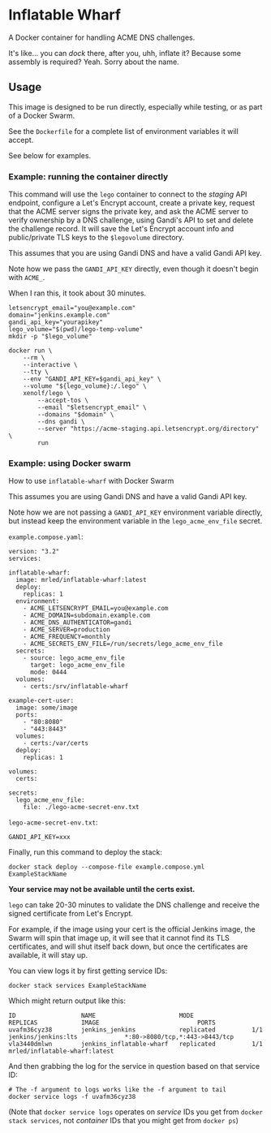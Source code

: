 # Inflatable Wharf

A Docker container for handling ACME DNS challenges.

It's like... you can _dock_ there, after you, uhh, inflate it? Because some assembly is required? Yeah. Sorry about the name.

## Usage

This image is designed to be run directly,
especially while testing,
or as part of a Docker Swarm.

See the `Dockerfile` for a complete list of environment variables it will accept.

See below for examples.

### Example: running the container directly

This command will use the `lego` container to connect to the _staging_ API endpoint,
configure a Let's Encrypt account,
create a private key,
request that the ACME server signs the private key,
and ask the ACME server to verify ownership by a DNS challenge,
using Gandi's API to set and delete the challenge record.
It will save the Let's Encrypt account info
and public/private TLS keys to the `$legovolume` directory.

This assumes that you are using Gandi DNS and have a valid Gandi API key.

Note how we pass the `GANDI_API_KEY` directly,
even though it doesn't begin with `ACME_`.

When I ran this, it took about 30 minutes.

    letsencrypt_email="you@example.com"
    domain="jenkins.example.com"
    gandi_api_key="yourapikey"
    lego_volume="$(pwd)/lego-temp-volume"
    mkdir -p "$lego_volume"

    docker run \
        --rm \
        --interactive \
        --tty \
        --env "GANDI_API_KEY=$gandi_api_key" \
        --volume "${lego_volume}:/.lego" \
        xenolf/lego \
            --accept-tos \
            --email "$letsencrypt_email" \
            --domains "$domain" \
            --dns gandi \
            --server "https://acme-staging.api.letsencrypt.org/directory" \
            run

### Example: using Docker swarm

How to use `inflatable-wharf` with Docker Swarm

This assumes you are using Gandi DNS and have a valid Gandi API key.

Note how we are not passing a `GANDI_API_KEY` environment variable directly,
but instead keep the environment variable in the `lego_acme_env_file` secret.

`example.compose.yaml`:

    version: "3.2"
    services:

    inflatable-wharf:
      image: mrled/inflatable-wharf:latest
      deploy:
        replicas: 1
      environment:
        - ACME_LETSENCRYPT_EMAIL=you@example.com
        - ACME_DOMAIN=subdomain.example.com
        - ACME_DNS_AUTHENTICATOR=gandi
        - ACME_SERVER=production
        - ACME_FREQUENCY=monthly
        - ACME_SECRETS_ENV_FILE=/run/secrets/lego_acme_env_file
      secrets:
        - source: lego_acme_env_file
          target: lego_acme_env_file
          mode: 0444
      volumes:
        - certs:/srv/inflatable-wharf

    example-cert-user:
      image: some/image
      ports:
        - "80:8080"
        - "443:8443"
      volumes:
        - certs:/var/certs
      deploy:
        replicas: 1

    volumes:
      certs:

    secrets:
      lego_acme_env_file:
        file: ./lego-acme-secret-env.txt

`lego-acme-secret-env.txt`:

    GANDI_API_KEY=xxx

Finally, run this command to deploy the stack:

    docker stack deploy --compose-file example.compose.yml ExampleStackName

**Your service may not be available until the certs exist.**

`lego` can take 20-30 minutes to validate the DNS challenge
and receive the signed certificate from Let's Encrypt.

For example, if the image using your cert is the official Jenkins image,
the Swarm will spin that image up,
it will see that it cannot find its TLS certificates,
and will shut itself back down,
but once the certificates are available,
it will stay up.

You can view logs it by first getting service IDs:

    docker stack services ExampleStackName

Which might return output like this:

    ID                  NAME                       MODE                REPLICAS            IMAGE                           PORTS
    uvafm36cyz38        jenkins_jenkins            replicated          1/1                 jenkins/jenkins:lts             *:80->8080/tcp,*:443->8443/tcp
    vla3440dmlwn        jenkins_inflatable-wharf   replicated          1/1                 mrled/inflatable-wharf:latest   

And then grabbing the log for the service in question based on that service ID:

    # The -f argument to logs works like the -f argument to tail
    docker service logs -f uvafm36cyz38

(Note that `docker service logs` operates on _service_ IDs you get from `docker stack services`,
not _container_ IDs that you might get from `docker ps`)

